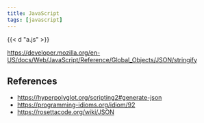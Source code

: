 ```yaml
---
title: JavaScript
tags: [javascript]
---
```


{{< d "a.js" >}}

<https://developer.mozilla.org/en-US/docs/Web/JavaScript/Reference/Global_Objects/JSON/stringify>

## References

- <https://hyperpolyglot.org/scripting2#generate-json>
- <https://programming-idioms.org/idiom/92>
- <https://rosettacode.org/wiki/JSON>
